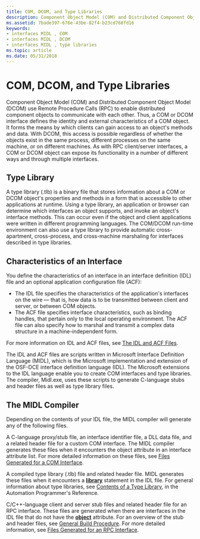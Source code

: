```yaml
---
title: COM, DCOM, and Type Libraries
description: Component Object Model (COM) and Distributed Component Object Model (DCOM) use Remote Procedure Calls (RPC) to enable distributed component objects to communicate with each other.
ms.assetid: 7bade397-676e-43be-82f4-b23cd768fd16
keywords:
- interfaces MIDL , COM
- interfaces MIDL , DCOM
- interfaces MIDL , type libraries
ms.topic: article
ms.date: 05/31/2018
---
```


# COM, DCOM, and Type Libraries

Component Object Model (COM) and Distributed Component Object Model (DCOM) use Remote Procedure Calls (RPC) to enable distributed component objects to communicate with each other. Thus, a COM or DCOM interface defines the identity and external characteristics of a COM object. It forms the means by which clients can gain access to an object's methods and data. With DCOM, this access is possible regardless of whether the objects exist in the same process, different processes on the same machine, or on different machines. As with RPC client/server interfaces, a COM or DCOM object can expose its functionality in a number of different ways and through multiple interfaces.

## Type Library

A type library (.tlb) is a binary file that stores information about a COM or DCOM object's properties and methods in a form that is accessible to other applications at runtime. Using a type library, an application or browser can determine which interfaces an object supports, and invoke an object's interface methods. This can occur even if the object and client applications were written in different programming languages. The COM/DCOM run-time environment can also use a type library to provide automatic cross-apartment, cross-process, and cross-machine marshaling for interfaces described in type libraries.

## Characteristics of an Interface

You define the characteristics of an interface in an interface definition (IDL) file and an optional application configuration file (ACF):

-   The IDL file specifies the characteristics of the application's interfaces on the wire — that is, how data is to be transmitted between client and server, or between COM objects.
-   The ACF file specifies interface characteristics, such as binding handles, that pertain only to the local operating environment. The ACF file can also specify how to marshal and transmit a complex data structure in a machine-independent form.

For more information on IDL and ACF files, see [The IDL and ACF Files](/windows/desktop/Rpc/the-idl-and-acf-files).

The IDL and ACF files are scripts written in Microsoft Interface Definition Language (MIDL), which is the Microsoft implementation and extension of the OSF-DCE interface definition language (IDL). The Microsoft extensions to the IDL language enable you to create COM interfaces and type libraries. The compiler, Midl.exe, uses these scripts to generate C-language stubs and header files as well as type library files.

## The MIDL Compiler

Depending on the contents of your IDL file, the MIDL compiler will generate any of the following files.

A C-language proxy/stub file, an interface identifier file, a DLL data file, and a related header file for a custom COM interface. The MIDL compiler generates these files when it encounters the object attribute in an interface attribute list. For more detailed information on these files, see [Files Generated for a COM Interface](files-generated-for-a-com-interface.md).

A compiled type library (.tlb) file and related header file. MIDL generates these files when it encounters a [**library**](library.md) statement in the IDL file. For general information about type libraries, see [Contents of a Type Library](/previous-versions/windows/desktop/automat/contents-of-a-type-library), in the Automation Programmer's Reference.

C/C++-language client and server stub files and related header file for an RPC interface. These files are generated when there are interfaces in the IDL file that do not have the [**object**](object.md) attribute. For an overview of the stub and header files, see [General Build Procedure](/windows/desktop/Rpc/general-build-procedure). For more detailed information, see [Files Generated for an RPC Interface](files-generated-for-an-rpc-interface.md).

 

 